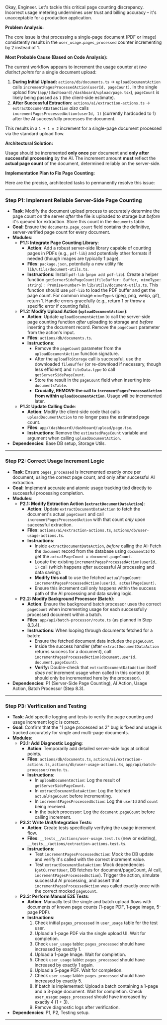 Okay, Engineer. Let's tackle this critical page counting discrepancy. Incorrect usage metering undermines user trust and billing accuracy – it's unacceptable for a production application.

**Problem Analysis:**

The core issue is that processing a single-page document (PDF or image) consistently results in the `user_usage.pages_processed` counter incrementing by 2 instead of 1.

**Most Probable Cause (Based on Code Analysis):**

The current workflow appears to increment the usage counter at *two distinct points* for a single document upload:

1.  **During Initial Upload:** `actions/db/documents.ts` -> `uploadDocumentAction` calls `incrementPagesProcessedAction(userId, pageCount)`. In the single upload flow (`app/(dashboard)/dashboard/upload/page.tsx`), `pageCount` is likely being passed as `1` (the client-side estimate).
2.  **After Successful Extraction:** `actions/ai/extraction-actions.ts` -> `extractDocumentDataAction` *also* calls `incrementPagesProcessedAction(userId, 1)` (currently hardcoded to 1) after the AI successfully processes the document.

This results in a `1 + 1 = 2` increment for a single-page document processed via the standard upload flow.

**Architectural Solution:**

Usage should be incremented **only once** per document and **only after successful processing** by the AI. The increment amount **must** reflect the **actual page count** of the document, determined reliably on the server-side.

**Implementation Plan to Fix Page Counting:**

Here are the precise, architected tasks to permanently resolve this issue:

---

### Step P1: Implement Reliable Server-Side Page Counting

*   **Task**: Modify the document upload process to accurately determine the page count on the server *after* the file is uploaded to storage but *before* it's queued for extraction. Store this count in the `documents` table.
*   **Goal**: Ensure the `documents.page_count` field contains the definitive, server-verified page count for every document.
*   **Modules**:
    *   **P1.1: Integrate Page Counting Library**:
        *   **Action**: Add a robust server-side library capable of counting pages in PDFs (e.g., `pdf-lib`) and potentially other formats if needed (though images are typically 1 page).
        *   **Files**: `package.json`, potentially a new utility file `lib/utils/document-utils.ts`.
        *   **Instructions**: Install `pdf-lib` (`pnpm add pdf-lib`). Create a helper function `getServerSidePageCount(fileBuffer: Buffer, mimeType: string): Promise<number>` in `lib/utils/document-utils.ts`. This function should use `pdf-lib` to load the PDF buffer and get the page count. For common image `mimeType`s (jpeg, png, webp, gif), return 1. Handle errors gracefully (e.g., return 1 or throw a specific error if counting fails).
    *   **P1.2: Modify Upload Action (`uploadDocumentAction`)**:
        *   **Action**: Update `uploadDocumentAction` to call the server-side page counting function *after* uploading to storage and *before* inserting the document record. Remove the `pageCount` parameter from the action's input.
        *   **Files**: `actions/db/documents.ts`.
        *   **Instructions**:
            *   Remove the `pageCount` parameter from the `uploadDocumentAction` function signature.
            *   After the `uploadToStorage` call is successful, use the downloaded `fileBuffer` (or re-download if necessary, though less efficient) and `fileData.type` to call `getServerSidePageCount`.
            *   Store the result in the `pageCount` field when inserting into `documentsTable`.
            *   **Crucially, REMOVE the call to `incrementPagesProcessedAction` from within `uploadDocumentAction`.** Usage will be incremented later.
    *   **P1.3: Update Calling Code**:
        *   **Action**: Modify the client-side code that calls `uploadDocumentAction` to no longer pass the estimated page count.
        *   **Files**: `app/(dashboard)/dashboard/upload/page.tsx`.
        *   **Instructions**: Remove the `estimatedPageCount` variable and argument when calling `uploadDocumentAction`.
*   **Dependencies**: Base DB setup, Storage Utils.

---

### Step P2: Correct Usage Increment Logic

*   **Task**: Ensure `pages_processed` is incremented exactly once per document, using the correct page count, and only after successful AI extraction.
*   **Goal**: Implement accurate and atomic usage tracking tied directly to successful processing completion.
*   **Modules**:
    *   **P2.1: Modify Extraction Action (`extractDocumentDataAction`)**:
        *   **Action**: Update `extractDocumentDataAction` to fetch the document's actual `pageCount` and call `incrementPagesProcessedAction` with that count *only* upon successful extraction.
        *   **Files**: `actions/ai/extraction-actions.ts`, `actions/db/user-usage-actions.ts`.
        *   **Instructions**:
            *   Inside `extractDocumentDataAction`, *before* calling the AI: Fetch the `document` record from the database using `documentId` to get the `actualPageCount = document.pageCount`.
            *   Locate the existing `incrementPagesProcessedAction(userId, 1)` call (which happens *after* successful AI processing and data saving).
            *   **Modify this call** to use the fetched `actualPageCount`: `incrementPagesProcessedAction(userId, actualPageCount)`.
            *   Ensure this increment call only happens within the success path of the AI processing and data saving logic.
    *   **P2.2: Modify Background Processor (Batch)**:
        *   **Action**: Ensure the background batch processor uses the correct `pageCount` when incrementing usage for each successfully processed document within a batch.
        *   **Files**: `app/api/batch-processor/route.ts` (as planned in Step 8.3.4).
        *   **Instructions**: When looping through documents fetched for a batch:
            *   Ensure the fetched document data includes the `pageCount`.
            *   Inside the success handler (after `extractDocumentDataAction` returns success for a document), call `incrementPagesProcessedAction(document.userId, document.pageCount)`.
            *   **Verify:** Double-check that `extractDocumentDataAction` itself *does not* increment usage when called in this context (it should only be incremented here by the processor).
*   **Dependencies**: P1 (Server-Side Page Counting), AI Action, Usage Action, Batch Processor (Step 8.3).

---

### Step P3: Verification and Testing

*   **Task**: Add specific logging and tests to verify the page counting and usage increment logic is correct.
*   **Goal**: Confirm that the "1 page processed as 2" bug is fixed and usage is tracked accurately for single and multi-page documents.
*   **Modules**:
    *   **P3.1: Add Diagnostic Logging**:
        *   **Action**: Temporarily add detailed server-side logs at critical points.
        *   **Files**: `actions/db/documents.ts`, `actions/ai/extraction-actions.ts`, `actions/db/user-usage-actions.ts`, `app/api/batch-processor/route.ts`.
        *   **Instructions**:
            *   In `uploadDocumentAction`: Log the result of `getServerSidePageCount`.
            *   In `extractDocumentDataAction`: Log the fetched `actualPageCount` before incrementing.
            *   In `incrementPagesProcessedAction`: Log the `userId` and `count` being received.
            *   In the batch processor: Log the `document.pageCount` before calling increment.
    *   **P3.2: Write Unit/Integration Tests**:
        *   **Action**: Create tests specifically verifying the usage increment flow.
        *   **Files**: `__tests__/actions/user-usage.test.ts` (new or existing), `__tests__/actions/extraction-actions.test.ts`.
        *   **Instructions**:
            *   Test `incrementPagesProcessedAction`: Mock the DB update and verify it's called with the correct increment value.
            *   Test `extractDocumentDataAction`: Mock dependencies (`getCurrentUser`, DB fetches for document/pageCount, AI call, `incrementPagesProcessedAction`). Trigger the action, simulate successful AI processing, and assert that `incrementPagesProcessedAction` was called exactly once with the correct mocked `pageCount`.
    *   **P3.3: Perform Manual E2E Tests**:
        *   **Action**: Manually test the single and batch upload flows with documents of known page counts (1-page PDF, 1-page image, 5-page PDF).
        *   **Instructions**:
            1.  Check initial `pages_processed` in `user_usage` table for the test user.
            2.  Upload a 1-page PDF via the single upload UI. Wait for completion.
            3.  Check `user_usage` table: `pages_processed` should have increased by exactly 1.
            4.  Upload a 1-page Image. Wait for completion.
            5.  Check `user_usage` table: `pages_processed` should have increased by exactly 1 again.
            6.  Upload a 5-page PDF. Wait for completion.
            7.  Check `user_usage` table: `pages_processed` should have increased by exactly 5.
            8.  If batch is implemented: Upload a batch containing a 1-page and a 3-page document. Wait for completion. Check `user_usage`: `pages_processed` should have increased by exactly 4 (1 + 3).
            9.  Remove diagnostic logs after verification.
*   **Dependencies**: P1, P2, Testing setup.

---
